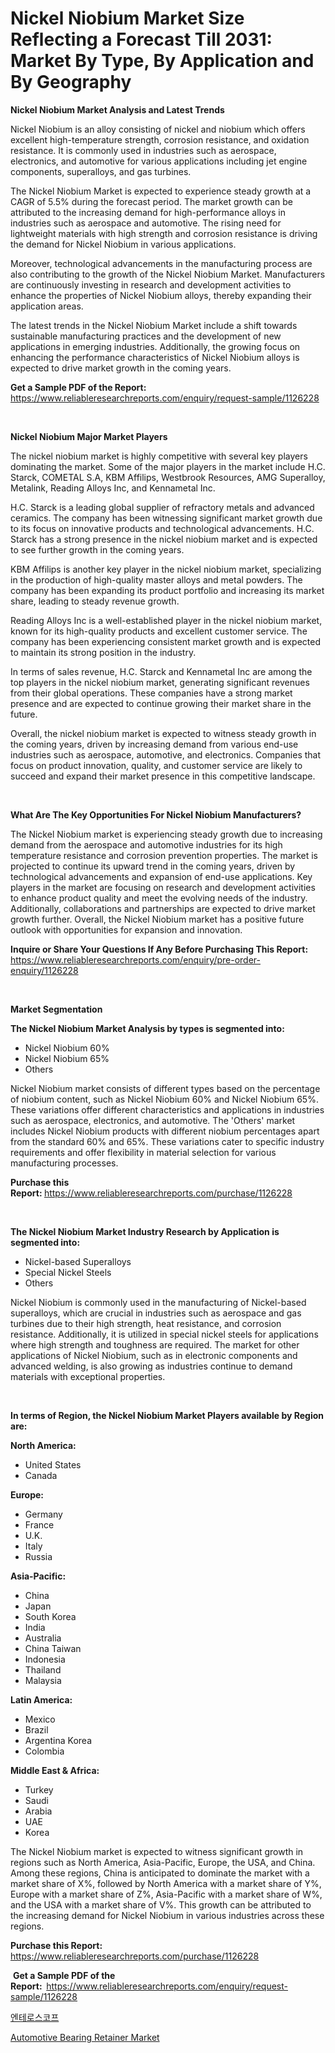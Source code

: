 <p><h1>Nickel Niobium Market Size Reflecting a Forecast Till 2031: Market By Type, By Application and By Geography</h1></p><p><strong>Nickel Niobium Market Analysis and Latest Trends</strong></p>
<p><p>Nickel Niobium is an alloy consisting of nickel and niobium which offers excellent high-temperature strength, corrosion resistance, and oxidation resistance. It is commonly used in industries such as aerospace, electronics, and automotive for various applications including jet engine components, superalloys, and gas turbines.</p><p>The Nickel Niobium Market is expected to experience steady growth at a CAGR of 5.5% during the forecast period. The market growth can be attributed to the increasing demand for high-performance alloys in industries such as aerospace and automotive. The rising need for lightweight materials with high strength and corrosion resistance is driving the demand for Nickel Niobium in various applications.</p><p>Moreover, technological advancements in the manufacturing process are also contributing to the growth of the Nickel Niobium Market. Manufacturers are continuously investing in research and development activities to enhance the properties of Nickel Niobium alloys, thereby expanding their application areas.</p><p>The latest trends in the Nickel Niobium Market include a shift towards sustainable manufacturing practices and the development of new applications in emerging industries. Additionally, the growing focus on enhancing the performance characteristics of Nickel Niobium alloys is expected to drive market growth in the coming years.</p></p>
<p><strong>Get a Sample PDF of the Report:&nbsp;</strong> <a href="https://www.reliableresearchreports.com/enquiry/request-sample/1126228">https://www.reliableresearchreports.com/enquiry/request-sample/1126228</a></p>
<p>&nbsp;</p>
<p><strong>Nickel Niobium Major Market Players</strong></p>
<p><p>The nickel niobium market is highly competitive with several key players dominating the market. Some of the major players in the market include H.C. Starck, COMETAL S.A, KBM Affilips, Westbrook Resources, AMG Superalloy, Metalink, Reading Alloys Inc, and Kennametal Inc.</p><p>H.C. Starck is a leading global supplier of refractory metals and advanced ceramics. The company has been witnessing significant market growth due to its focus on innovative products and technological advancements. H.C. Starck has a strong presence in the nickel niobium market and is expected to see further growth in the coming years.</p><p>KBM Affilips is another key player in the nickel niobium market, specializing in the production of high-quality master alloys and metal powders. The company has been expanding its product portfolio and increasing its market share, leading to steady revenue growth.</p><p>Reading Alloys Inc is a well-established player in the nickel niobium market, known for its high-quality products and excellent customer service. The company has been experiencing consistent market growth and is expected to maintain its strong position in the industry.</p><p>In terms of sales revenue, H.C. Starck and Kennametal Inc are among the top players in the nickel niobium market, generating significant revenues from their global operations. These companies have a strong market presence and are expected to continue growing their market share in the future.</p><p>Overall, the nickel niobium market is expected to witness steady growth in the coming years, driven by increasing demand from various end-use industries such as aerospace, automotive, and electronics. Companies that focus on product innovation, quality, and customer service are likely to succeed and expand their market presence in this competitive landscape.</p></p>
<p>&nbsp;</p>
<p><strong>What Are The Key Opportunities For Nickel Niobium Manufacturers?</strong></p>
<p><p>The Nickel Niobium market is experiencing steady growth due to increasing demand from the aerospace and automotive industries for its high temperature resistance and corrosion prevention properties. The market is projected to continue its upward trend in the coming years, driven by technological advancements and expansion of end-use applications. Key players in the market are focusing on research and development activities to enhance product quality and meet the evolving needs of the industry. Additionally, collaborations and partnerships are expected to drive market growth further. Overall, the Nickel Niobium market has a positive future outlook with opportunities for expansion and innovation.</p></p>
<p><strong>Inquire or Share Your Questions If Any Before Purchasing This Report:</strong> <a href="https://www.reliableresearchreports.com/enquiry/pre-order-enquiry/1126228">https://www.reliableresearchreports.com/enquiry/pre-order-enquiry/1126228</a></p>
<p>&nbsp;</p>
<p><strong>Market Segmentation</strong></p>
<p><strong>The Nickel Niobium Market Analysis by types is segmented into:</strong></p>
<p><ul><li>Nickel Niobium 60%</li><li>Nickel Niobium 65%</li><li>Others</li></ul></p>
<p><p>Nickel Niobium market consists of different types based on the percentage of niobium content, such as Nickel Niobium 60% and Nickel Niobium 65%. These variations offer different characteristics and applications in industries such as aerospace, electronics, and automotive. The 'Others' market includes Nickel Niobium products with different niobium percentages apart from the standard 60% and 65%. These variations cater to specific industry requirements and offer flexibility in material selection for various manufacturing processes.</p></p>
<p><strong>Purchase this Report:&nbsp;</strong><a href="https://www.reliableresearchreports.com/purchase/1126228">https://www.reliableresearchreports.com/purchase/1126228</a></p>
<p>&nbsp;</p>
<p><strong>The Nickel Niobium Market Industry Research by Application is segmented into:</strong></p>
<p><ul><li>Nickel-based Superalloys</li><li>Special Nickel Steels</li><li>Others</li></ul></p>
<p><p>Nickel Niobium is commonly used in the manufacturing of Nickel-based superalloys, which are crucial in industries such as aerospace and gas turbines due to their high strength, heat resistance, and corrosion resistance. Additionally, it is utilized in special nickel steels for applications where high strength and toughness are required. The market for other applications of Nickel Niobium, such as in electronic components and advanced welding, is also growing as industries continue to demand materials with exceptional properties.</p></p>
<p>&nbsp;</p>
<p><strong>In terms of Region, the Nickel Niobium Market Players available by Region are:</strong></p>
<p>
    <p> <strong> North America: </strong>
        <ul>
            <li>United States</li>
            <li>Canada</li>
        </ul>
        </p> 
    <p> <strong> Europe: </strong>
        <ul>
            <li>Germany</li>
            <li>France</li>
            <li>U.K.</li>
            <li>Italy</li>
            <li>Russia</li>
        </ul>
        </p> 
    <p> <strong> Asia-Pacific: </strong>
        <ul>
            <li>China</li>
            <li>Japan</li>
            <li>South Korea</li>
            <li>India</li>
            <li>Australia</li>
            <li>China Taiwan</li>
            <li>Indonesia</li>
            <li>Thailand</li>
            <li>Malaysia</li>
        </ul>
        </p> 
    <p> <strong> Latin America: </strong>
        <ul>
            <li>Mexico</li>
            <li>Brazil</li>
            <li>Argentina Korea</li>
            <li>Colombia</li>
        </ul>
        </p> 
    <p> <strong> Middle East & Africa: </strong>
        <ul>
            <li>Turkey</li>
            <li>Saudi</li>
            <li>Arabia</li>
            <li>UAE</li>
            <li>Korea</li>
        </ul>
    </p>
    </p>
<p><p>The Nickel Niobium market is expected to witness significant growth in regions such as North America, Asia-Pacific, Europe, the USA, and China. Among these regions, China is anticipated to dominate the market with a market share of X%, followed by North America with a market share of Y%, Europe with a market share of Z%, Asia-Pacific with a market share of W%, and the USA with a market share of V%. This growth can be attributed to the increasing demand for Nickel Niobium in various industries across these regions.</p></p>
<p><strong>Purchase this Report: </strong><a href="https://www.reliableresearchreports.com/purchase/1126228">https://www.reliableresearchreports.com/purchase/1126228</a></p>
<p>&nbsp;<strong>Get a Sample PDF of the Report:&nbsp;&nbsp;</strong><a href="https://www.reliableresearchreports.com/enquiry/request-sample/1126228">https://www.reliableresearchreports.com/enquiry/request-sample/1126228</a></p>
<p><strong></strong></p>
<p><p><a href="https://medium.com/@sheldondtickinson9867/%EC%98%A8%EB%91%90%EB%A1%9C%EC%8A%A4%EC%BD%94%ED%94%84-%EC%8B%9C%EC%9E%A5-%EA%B7%9C%EB%AA%A8-%EB%B0%8F-%EC%8B%9C%EC%9E%A5-%EB%8F%99%ED%96%A5-%EC%99%84%EC%A0%84%ED%95%9C-%EC%82%B0%EC%97%85-%EA%B0%9C%EC%9A%94-2024%EB%85%84%EB%B6%80%ED%84%B0-2031%EB%85%84%EA%B9%8C%EC%A7%80-18339cce6cea">엔테로스코프</a></p><p><a href="https://nifty-kite-d51.notion.site/Automotive-Bearing-Retainer-Market-Research-Report-Forecasted-for-Period-from-2024-2031-by-Market-6d2a0275380249ce9e95290fbb3335c5">Automotive Bearing Retainer Market</a></p></p>